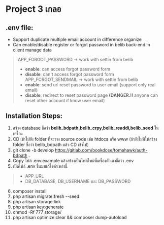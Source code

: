 # Project 3 เกลอ

## .env file:

- Support duplicate multiple email account in difference organize
- Can enable/disable register or forgot password in belib back-end in client manage data
> APP_FORGOT_PASSWORD -> work with settin from belib
>- **enable**: can access forgot password form
>- **disable**: can't access forgot password form
> APP_FORGOT_SENDMAIL -> work with settin from belib
>- **enable**: send url reset password to user email (support only real email)
>- **disable**: redirect to reset password page **(DANGER.!!** anyone can reset other account if know user email) 

## Installation Steps:

1. สร้าง database ชื่อว่า **belib_bdpath,belib_crpy,belib_readdi,belib_seed** ในเครื่อง
2. CD เข้าไปยัง folder ที่จะวาง source code เช่น htdocs หรือ www (ถ้ายังไม่มีให้สร้าง folder ชื่อว่า belib_bdpath แล้ว CD เข้าไป)
3. git clone -b develop https://gitlab.com/bookdose/tomahawk/auth-bdpath .
4. Copy ไฟล์ .env.example แล้วสร้างเป็นไฟล์ใหม่ที่เครื่องตัวเองชื่อว่า .env
5. เปิดไฟล์ .env ขึ้นมาแก้ไขค่าเหล่านี้
> - APP_URL 
> - DB_DATABASE, DB_USERNAME และ DB_PASSWORD
6. composer install
7. php artisan migrate:fresh --seed
8. php artisan storage:link
9. php artisan key:generate
10. chmod -Rf 777 storage/
11. php artisan optimize:clear && composer dump-autoload

